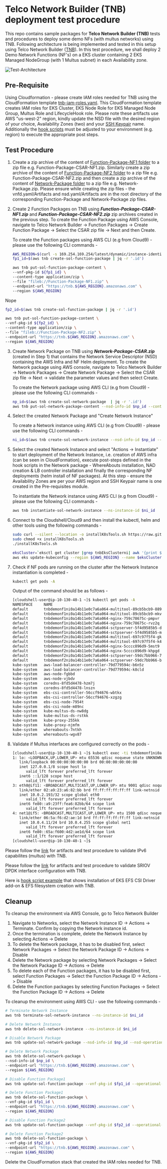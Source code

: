 # Telco Network Builder (TNB) deployment test procedure

This repo contains sample packages for **Telco Network Builder (TNB)** tests and procedures to deploy some demo NFs (with multus networks) using TNB. Following architecture is being implemented and tested in this setup using Telco Network Builder ([TNB](https://console.aws.amazon.com/tnb/)). In this test procedure, we shall deploy 2 Demo Network Functions (NF's) on a EKS cluster containing 2 EKS Managed NodeGroup (with 1 Multus subnet) in each Availability zone.

![Test-Architecture](images/TNB-Sample-Config.png)

## Pre-Requisite

Using Cloudformation - please create IAM roles needed for TNB using the CloudFormation template [tnb-iam-roles.yaml](tnb-iam-roles/tnb-iam-roles.yaml).
This CloudFormation template creates IAM roles for EKS Cluster, EKS Node Role for EKS Managed Node Group, Multus Role and LifecycleHook role.
Please note these artifacts use AWS "us-west-2" region, kindly update the NSD file with the desired region of your choice, Availability Zones (two) and your [SSH Keypair](https://docs.aws.amazon.com/AWSEC2/latest/UserGuide/create-key-pairs.html) name.
Additionally the [hook scripts](./Network-Package/hooks/postCreate.sh) must be adjusted to your environment (e.g. region) to execute the appropriate post steps.

## Test Procedure

1. Create a zip archive of the content of [Function-Package-NF1 folder](./Function-Package-NF1/) to a zip file e.g. Function-Package-CSAR-NF1.zip. Similarly create a zip archive of the content of [Function-Package-NF2 folder](./Function-Package-NF2/) to a zip file e.g. Function-Package-CSAR-NF2.zip and then create a zip archive of the content of [Network-Package folder](./Network-Package/) to a zip file e.g. Network-Package.zip. Please ensure while creating the zip files - the vnfd.yaml/Artifacts and nsd.yaml/Artifacts are in the root directory of the corresponding Function-Package and Network-Package zip files.

2. Create 2 Function Packages on TNB using ***Function-Package-CSAR-NF1.zip*** and ***Function-Package-CSAR-NF2.zip*** zip archives created in the previous step.
   To create the Function Package using AWS Console, navigate to Telco Network Builder -> Function Packages -> Create Function Package   -> Select the CSAR zip file -> Next and then Create.

   To create the Function packages using AWS CLI (e.g from Cloud9) - please use the following CLI commands -

   ```sh
   AWS_REGION=$(curl -s 169.254.169.254/latest/dynamic/instance-identity/document | jq -r '.region')
   fp1_id=$(aws tnb create-sol-function-package | jq -r '.id')

   aws tnb put-sol-function-package-content \
   --vnf-pkg-id ${fp1_id} \
   --content-type application/zip \
   --file "fileb://Function-Package-NF1.zip" \
   --endpoint-url "https://tnb.${AWS_REGION}.amazonaws.com" \
   --region ${AWS_REGION}
   ```
Nope
   ```sh
   fp2_id=$(aws tnb create-sol-function-package | jq -r '.id')

   aws tnb put-sol-function-package-content \
   --vnf-pkg-id ${fp2_id} \
   --content-type application/zip \
   --file "fileb://Function-Package-NF2.zip" \
   --endpoint-url "https://tnb.${AWS_REGION}.amazonaws.com" \
   --region ${AWS_REGION}
   ```

3. Create Network Package on TNB using ***Network-Package-CSAR.zip*** (created in Step 1) that contains the Network Service Descriptor (NSD) containing the AWS Infra and NF Helm deployment. To create the Network package using AWS console, navigate to Telco Network Builder -> Network Packages -> Create Network Package -> Select the CSAR zip file -> Next -> validate the parameter values and then select Create.

   To create the Network package using AWS CLI (e.g from Cloud9) - please use the following CLI commands -

   ```sh
   np_id=$(aws tnb create-sol-network-package  | jq -r '.id')
   aws tnb put-sol-network-package-content --nsd-info-id $np_id --content-type application/zip --file "fileb://Network-Package.zip" --region ${AWS_REGION} --endpoint-url  "https://tnb.${AWS_REGION}.amazonaws.com"
   ```

4. Select the created Network Package and "Create Network Instance"

   To create a Network instance using AWS CLI (e.g from Cloud9) - please use the following CLI commands -

   ```sh
   ni_id=$(aws tnb create-sol-network-instance --nsd-info-id $np_id --ns-name "My-Network1" --ns-description "Network Instance1 for the Sample NF" | jq -r '.id')
   ```

5. Select the created Network Instance and select "Actions -> Instantiate" to start deployment of the Network Instance, i.e. creation of AWS infra (can be seen in CloudFormation), execute post-steps defined in the hook scripts in the Network package -  WhereAbouts installation, NAD creation & LB controller installation and finally the corresponding NF deployments (helm install of NF packages). At this step - ensure the Availability Zones are per your AWS region and SSH Keypair name is one created in the Pre-requisites module.

   To instantiate the Network instance using AWS CLI (e.g from Cloud9) - please use the following CLI commands -

   ```sh
   aws tnb instantiate-sol-network-instance --ns-instance-id $ni_id
   ```

6. Connect to the Cloudshell/Cloud9 and then install the kubectl, helm and other tools using the following commands -

   ```sh
   sudo curl --silent --location -o installK8sTools.sh https://raw.githubusercontent.com/sudhshet/myAwsRepo/main/installK8sTools.sh
   sudo chmod +x installK8sTools.sh
   ./installK8sTools.sh
   ```

   ```sh
   eksCluster=`eksctl get cluster |grep tnbEksClusterni| awk '{print $1}'`
   aws eks update-kubeconfig --region ${AWS_REGION} --name $eksCluster
   ```

7. Check if NF pods are running on the cluster after the Network Instance instantiation is completed -

   ```sh
   kubectl get pods -A
   ```

   Output of the command should be as follows -

   ```sh
   [cloudshell-user@ip-10-130-40-1 ~]$ kubectl get pods -A
   NAMESPACE     NAME                                                        READY   STATUS    RESTARTS      AGE
   default       tnbdemonf1ni0a14b11e0c7a6a064-multitool-89cb5bcb9-889tb     1/1     Running   0             12m
   default       tnbdemonf1ni0a14b11e0c7a6a064-multitool-89cb5bcb9-mkvmz     1/1     Running   0             12m
   default       tnbdemonf1ni0a14b11e0c7a6a064-nginx-759c78675c-pmpvr        1/1     Running   0             12m
   default       tnbdemonf1ni0a14b11e0c7a6a064-nginx-759c78675c-rvz2q        1/1     Running   0             12m
   default       tnbdemonf1ni0a14b11e0c7a6a064-sctpserver-5f4d9585b5-dmqdx   1/1     Running   0             12m
   default       tnbdemonf1ni0a14b11e0c7a6a064-sctpserver-5f4d9585b5-mpqgl   1/1     Running   0             12m
   default       tnbdemonf2ni0a14b11e0c7a6a064-multitool-697c97f5f4-gktsv    1/1     Running   0             12m
   default       tnbdemonf2ni0a14b11e0c7a6a064-multitool-697c97f5f4-k4m5v    1/1     Running   0             12m
   default       tnbdemonf2ni0a14b11e0c7a6a064-nginx-5cccc896d9-5mst9        1/1     Running   0             12m
   default       tnbdemonf2ni0a14b11e0c7a6a064-nginx-5cccc896d9-khpgd        1/1     Running   0             12m
   default       tnbdemonf2ni0a14b11e0c7a6a064-sctpserver-59dc7bb966-7ktk9   1/1     Running   0             12m
   default       tnbdemonf2ni0a14b11e0c7a6a064-sctpserver-59dc7bb966-b84v5   1/1     Running   0             12m
   kube-system   aws-load-balancer-controller-79d779594c-b6n5z               1/1     Running   0             12m
   kube-system   aws-load-balancer-controller-79d779594c-k8cld               1/1     Running   0             12m
   kube-system   aws-node-fgbbd                                              2/2     Running   0             16m
   kube-system   aws-node-vjbdv                                              2/2     Running   0             15m
   kube-system   coredns-8fd5d4478-hzm7j                                     1/1     Running   0             21m
   kube-system   coredns-8fd5d4478-lnszn                                     1/1     Running   0             21m
   kube-system   ebs-csi-controller-56ccf94676-wbtkx                         6/6     Running   0             18m
   kube-system   ebs-csi-controller-56ccf94676-xzgzg                         6/6     Running   0             18m
   kube-system   ebs-csi-node-7954t                                          3/3     Running   0             15m
   kube-system   ebs-csi-node-m89nc                                          3/3     Running   0             16m
   kube-system   kube-multus-ds-nw8dg                                        1/1     Running   1 (13m ago)   13m
   kube-system   kube-multus-ds-rstkk                                        1/1     Running   1 (13m ago)   13m
   kube-system   kube-proxy-255kk                                            1/1     Running   0             16m
   kube-system   kube-proxy-njmfm                                            1/1     Running   0             15m
   kube-system   whereabouts-7ntkh                                           1/1     Running   0             12m
   kube-system   whereabouts-wgv87                                           1/1     Running   0             12m
   ```

8. Validate if Multus interfaces are configured correctly on the pods -

   ```sh
   [cloudshell-user@ip-10-130-40-1 ~]$ kubectl exec -ti tnbdemonf1ni0a14b11e0c7a6a064-multitool-89cb5bcb9-889tb  -- ip a
   1: lo: <LOOPBACK,UP,LOWER_UP> mtu 65536 qdisc noqueue state UNKNOWN group default qlen 1000
      link/loopback 00:00:00:00:00:00 brd 00:00:00:00:00:00
      inet 127.0.0.1/8 scope host lo
         valid_lft forever preferred_lft forever
      inet6 ::1/128 scope host 
         valid_lft forever preferred_lft forever
   3: eth0@if11: <BROADCAST,MULTICAST,UP,LOWER_UP> mtu 9001 qdisc noqueue state UP group default 
      link/ether 02:a9:23:a6:82:bb brd ff:ff:ff:ff:ff:ff link-netnsid 0
      inet 10.0.2.193/32 scope global eth0
         valid_lft forever preferred_lft forever
      inet6 fe80::a9:23ff:fea6:82bb/64 scope link 
         valid_lft forever preferred_lft forever
   4: net1@if5: <BROADCAST,MULTICAST,UP,LOWER_UP> mtu 1500 qdisc noqueue state UNKNOWN group default 
      link/ether 06:5a:f6:d2:ae:1d brd ff:ff:ff:ff:ff:ff link-netnsid 0
      inet 10.0.4.11/24 brd 10.0.4.255 scope global net1
         valid_lft forever preferred_lft forever
      inet6 fe80::65a:f600:4d2:ae1d/64 scope link 
         valid_lft forever preferred_lft forever
   [cloudshell-user@ip-10-130-40-1 ~]$ 
   ```

Please follow the [link](./IPv6/README.md) for artifacts and test procedure to validate IPv6 capabilites (multus) with TNB.

Please follow the [link](./SRIOV-DPDK/README.md) for artifacts and test procedure to validate SRIOV DPDK interface configuration with TNB.

Here is [hook script example](./EFS/hooks/postCreate.sh#L47) that shows installation of EKS EFS CSI Driver add-on & EFS filesystem creation with TNB.

## Cleanup

To cleanup the environment via AWS Console, go to Telco Network Builder

1. Navigate to Networks, select the Network Instance ID -> Actions -> Terminate. Confirm by copying the Network instance id.
2. Once the termination is complete, delete the Network Instance by selecting Actions -> Delete
3. To delete the Network package, it has to be disabled first, select Network Packages -> Select the Network Package ID -> Actions -> Disable
4. Delete the Network package by selecting Network Packages -> Select the Network Package ID -> Actions -> Delete
5. To delete each of the Function packages, it has to be disabled first, select Function Packages -> Select the Function Package ID -> Actions -> Disable
6. Delete the Function packages by selecting Function Packages -> Select the Function Package ID -> Actions -> Delete

To cleanup the environment using AWS CLI - use the following commands -

```sh
# Terminate Network Instance
aws tnb terminate-sol-network-instance --ns-instance-id $ni_id

# Delete Network Instance
aws tnb delete-sol-network-instance --ns-instance-id $ni_id

# Disable Network Package
aws tnb update-sol-network-package --nsd-info-id $np_id --nsd-operational-state DISABLED

# Delete Network Package
aws tnb delete-sol-network-package \
--nsd-info-id $np_id \
--endpoint-url "https://tnb.${AWS_REGION}.amazonaws.com" \
--region ${AWS_REGION}

# Disable Function Package1
aws tnb update-sol-function-package --vnf-pkg-id $fp1_id --operational-state DISABLED

# Delete Function Package1
aws tnb delete-sol-function-package \
--vnf-pkg-id $fp1_id \
--endpoint-url "https://tnb.${AWS_REGION}.amazonaws.com" \
--region ${AWS_REGION}

# Disable Function Package2
aws tnb update-sol-function-package --vnf-pkg-id $fp2_id --operational-state DISABLED

# Delete Function Package2
aws tnb delete-sol-function-package \
--vnf-pkg-id $fp2_id \
--endpoint-url "https://tnb.${AWS_REGION}.amazonaws.com" \
--region ${AWS_REGION}
```

Delete the CloudFormation stack that created the IAM roles needed for TNB.
